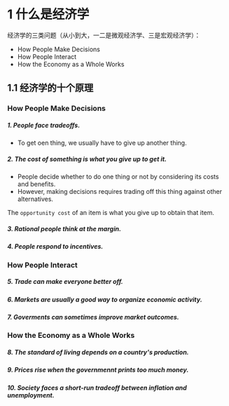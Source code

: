 # 1 什么是经济学

经济学的三类问题（从小到大，一二是微观经济学、三是宏观经济学）：

- How People Make Decisions
- How People Interact
- How the Economy as a Whole Works

## 1.1 经济学的十个原理

### How People Make Decisions

##### 1. People face tradeoffs.

- To get oen thing, we usually have to give up another thing.

##### 2. The cost of something is what you give up to get it.

- People decide whether to do one thing or not by considering its costs and benefits.
- However, making decisions requires trading off this thing against other alternatives.

The `opportunity cost` of an item is what you give up to obtain that item.

##### 3. Rational people think at the margin.

##### 4. People respond to incentives.

### How People Interact

##### 5. Trade can make everyone better off.

##### 6. Markets are usually a good way to organize economic activity.

##### 7. Goverments can sometimes improve market outcomes.

### How the Economy as a Whole Works

##### 8. The standard of living depends on a country's production.

##### 9. Prices rise when the governmennt prints too much money.

##### 10. Society faces a short-run tradeoff between inflation and unemployment.
